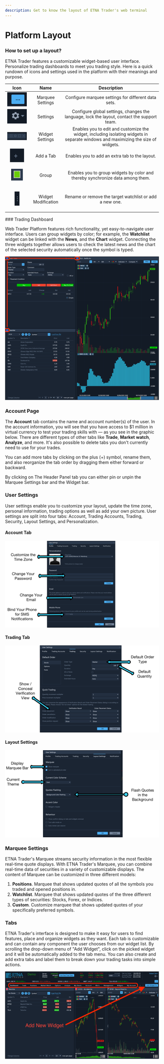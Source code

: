 ```yaml
---
description: Get to know the layout of ETNA Trader's web terminal
---
```


# Platform Layout

### How to set up a layout?

ETNA Trader features  a customizable widget-based user interface. Personalize trading dashboards to meet you trading style. Here is a quick rundown of icons and settings used in the platform with their meanings and purpose. 

<table>
  <thead>
    <tr>
      <th style="text-align:center">Icon</th>
      <th style="text-align:center">Name</th>
      <th style="text-align:center">Description</th>
    </tr>
  </thead>
  <tbody>
    <tr>
      <td style="text-align:center">
        <img src="../../.gitbook/assets/screenshot-2020-03-19-at-16.12.34.png"
        alt/>
      </td>
      <td style="text-align:center">Marquee Settings</td>
      <td style="text-align:center">Configure marquee settings for different data sets.</td>
    </tr>
    <tr>
      <td style="text-align:center">
        <img src="../../.gitbook/assets/screenshot-2020-03-19-at-16.16.37.png"
        alt/>
      </td>
      <td style="text-align:center">Settings</td>
      <td style="text-align:center">Configure global settings, changes the language, lock the layout, contact
        the support team.</td>
    </tr>
    <tr>
      <td style="text-align:center">
        <img src="../../.gitbook/assets/screenshot-2020-03-19-at-16.20.33.png"
        alt/>
      </td>
      <td style="text-align:center">Widget Settings</td>
      <td style="text-align:center">Enables you to edit and customize the widget, including isolating widgets
        in separate windows and maximizing the size of widgets.</td>
    </tr>
    <tr>
      <td style="text-align:center">
        <img src="../../.gitbook/assets/screenshot-2020-03-19-at-16.24.10.png"
        alt/>
      </td>
      <td style="text-align:center">Add a Tab</td>
      <td style="text-align:center">Enables you to add an extra tab to the layout.</td>
    </tr>
    <tr>
      <td style="text-align:center">
        <p></p>
        <p>
          <img src="../../.gitbook/assets/screenshot-2020-03-19-at-16.37.31.png"
          alt/>
        </p>
      </td>
      <td style="text-align:center">Group</td>
      <td style="text-align:center">Enables you to group widgets by color and thereby synchronize data among
        them.</td>
    </tr>
    <tr>
      <td style="text-align:center">
        <p></p>
        <p>
          <img src="../../.gitbook/assets/screenshot-2020-03-19-at-16.38.55.png"
          alt/>
        </p>
      </td>
      <td style="text-align:center">Widget Modification</td>
      <td style="text-align:center">Rename or remove the target watchlist or add a new one.</td>
    </tr>
  </tbody>
</table>### Trading Dashboard

Web Trader Platform features rich functionality, yet easy-to-navigate user interface. Users can group  widgets by color; for example, the **Watchlist** widget can be linked with the **News**, and the **Chart** widget. Connecting the three widgets together allows users to check the latest news and the chart of the selected security automatically once the symbol is typed.

![](../../.gitbook/assets/screenshot-2020-03-19-at-16.42.42.png)

### Account Page

The **Account** tab contains the name and account number\(s\) of the user. In the account information, you will see that you have access to $1 million in virtual currency to test your trading skills with — as you see in the graphic below. There are different types of other tabs like **Trade**, **Market** **watch**, **Analyze**, and more. It's also possible to delete tabs you don't currently need to use for your trades.

You can add more tabs by clicking on the plus \(+\) symbol, rename them, and also reorganize the tab order by dragging them either forward or backward.

By clicking on The Header Panel tab you can either pin or unpin the Marquee Settings bar and the Widget bar.

### User Settings

User settings enable you to customize your layout, update the time zone, personal information, trading options as well as add your own picture. User settings are split into four tabs: Account, Trading Accounts, Trading, Security, Layout Settings, and Personalization.

#### Account Tab

![](../../.gitbook/assets/accountsettings.png)

#### Trading Tab

![](../../.gitbook/assets/trading-account-tab.png)

#### Layout Settings

![](../../.gitbook/assets/layout-settings.png)

### Marquee Settings

ETNA Trader's Marquee streams security information in the most flexible real-time quote displays. With ETNA Trader's Marquee, you can combine real-time data of securities in a variety of customizable displays. The content of Marquee can be customized in three different models:

1. **Positions**. Marquee that shows updated quotes of all the symbols you traded and opened positions in.
2. **Watchlist**. Marquee that shows updated quotes of the three different types of securities: Stocks, Forex, or Indices.
3. **Custom**. Customize marquee that shows updated quotes of your specifically preferred symbols.

### Tabs

ETNA Trader's interface is designed to make it easy for users to find features, place and organize widgets as they want. Each tab is customizable and can contain any component the user chooses from our widget list. By scrolling the drop-down menu of "Add Widget", click on the picked widget and it will be automatically added to the tab menu. You can also create and add extra tabs and label them to break down your trading tasks into simple actions.

![](../../.gitbook/assets/screenshot-2020-03-20-at-19.00.59.png)

